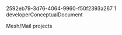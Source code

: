 ﻿<id>2592eb79-3d76-4064-9960-f50f2393a267
<version>1
<contenttype>developerConceptualDocument

Mesh/Mail projects

